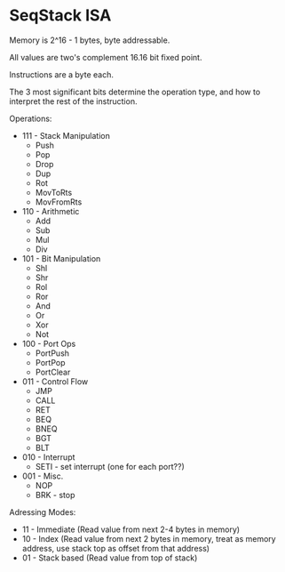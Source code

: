 # SeqStack ISA

Memory is 2^16 - 1 bytes, byte addressable.

All values are two's complement 16.16 bit fixed point.

Instructions are a byte each.

The 3 most significant bits determine the operation type, and how to interpret the rest of the instruction.

Operations:
* 111 - Stack Manipulation
  * Push
  * Pop
  * Drop
  * Dup
  * Rot
  * MovToRts
  * MovFromRts
* 110 - Arithmetic
  * Add
  * Sub
  * Mul
  * Div
* 101 - Bit Manipulation
  * Shl
  * Shr
  * Rol
  * Ror
  * And
  * Or
  * Xor
  * Not
* 100 - Port Ops
  * PortPush
  * PortPop
  * PortClear
* 011 - Control Flow
  * JMP
  * CALL
  * RET
  * BEQ
  * BNEQ
  * BGT
  * BLT
* 010 - Interrupt
  * SETI - set interrupt (one for each port??)
* 001 - Misc.
  * NOP
  * BRK - stop

Adressing Modes:
* 11 - Immediate (Read value from next 2-4 bytes in memory)
* 10 - Index (Read value from next 2 bytes in memory, treat as memory address, use stack top as offset from that address)
* 01 - Stack based (Read value from top of stack)
